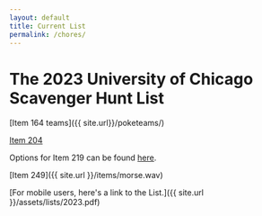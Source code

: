 ```yaml
---
layout: default
title: Current List
permalink: /chores/
---
```


# The 2023 University of Chicago Scavenger Hunt List

[Item 164 teams]({{ site.url}}/poketeams/)

[Item 204](https://bit.ly/tamsinimmersive)

Options for Item 219 can be found [here](https://docs.google.com/document/d/1ZteDwhz81TButMqZav6dUmX31XwZaqdMaF-E6XnRkX8/edit?usp=sharing).

[Item 249]({{ site.url }}/items/morse.wav)

[For mobile users, here's a link to the List.]({{ site.url }}/assets/lists/2023.pdf)

<object data="../../assets/lists/2023.pdf" width="100%" height="600" type='application/pdf'></object>
